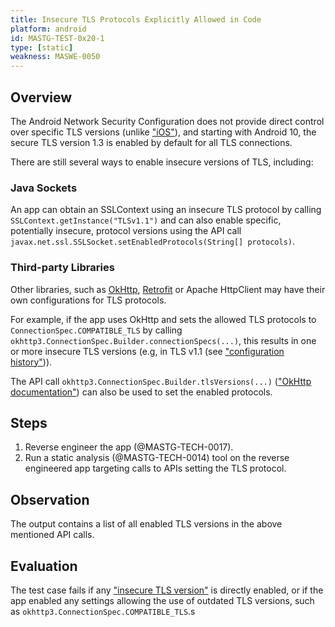 ```yaml
---
title: Insecure TLS Protocols Explicitly Allowed in Code
platform: android
id: MASTG-TEST-0x20-1
type: [static]
weakness: MASWE-0050
---
```


## Overview

The Android Network Security Configuration does not provide direct control over specific TLS versions (unlike ["iOS"](https://developer.apple.com/documentation/bundleresources/information_property_list/nsexceptionminimumtlsversion)), and starting with Android 10, the secure TLS version 1.3 is enabled by default for all TLS connections.

There are still several ways to enable insecure versions of TLS, including:

### Java Sockets

An app can obtain an SSLContext using an insecure TLS protocol by calling `SSLContext.getInstance("TLSv1.1")` and can also enable specific, potentially insecure, protocol versions using the API call `javax.net.ssl.SSLSocket.setEnabledProtocols(String[] protocols)`.

### Third-party Libraries

Other libraries, such as [OkHttp](https://square.github.io/okhttp/), [Retrofit](https://square.github.io/retrofit/) or Apache HttpClient may have their own configurations for TLS protocols.

For example, if the app uses OkHttp and sets the allowed TLS protocols to `ConnectionSpec.COMPATIBLE_TLS` by calling `okhttp3.ConnectionSpec.Builder.connectionSpecs(...)`, this results in one or more insecure TLS versions (e.g, in TLS v1.1 (see ["configuration history"](https://square.github.io/okhttp/security/tls_configuration_history/#okhttp-313))).

The API call `okhttp3.ConnectionSpec.Builder.tlsVersions(...)` (["OkHttp documentation"](https://square.github.io/okhttp/features/https/)) can also be used to set the enabled protocols.

## Steps

1. Reverse engineer the app (@MASTG-TECH-0017).
2. Run a static analysis (@MASTG-TECH-0014) tool on the reverse engineered app targeting calls to APIs setting the TLS protocol.

## Observation

The output contains a list of all enabled TLS versions in the above mentioned API calls.

## Evaluation

The test case fails if any ["insecure TLS version"](https://mas.owasp.org/MASTG/0x04f-Testing-Network-Communication/#recommended-tls-settings) is directly enabled, or if the app enabled any settings allowing the use of outdated TLS versions, such as `okhttp3.ConnectionSpec.COMPATIBLE_TLS`.s
